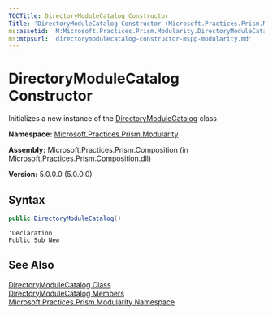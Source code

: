 ```yaml
---
TOCTitle: DirectoryModuleCatalog Constructor
Title: 'DirectoryModuleCatalog Constructor (Microsoft.Practices.Prism.Modularity)'
ms:assetid: 'M:Microsoft.Practices.Prism.Modularity.DirectoryModuleCatalog.\#ctor'
ms:mtpsurl: 'directorymodulecatalog-constructor-mspp-modularity.md'
---
```



# DirectoryModuleCatalog Constructor

Initializes a new instance of the [DirectoryModuleCatalog](/patterns-practices/reference/directorymodulecatalog-class-mspp-modularity) class

**Namespace:** [Microsoft.Practices.Prism.Modularity](/patterns-practices/reference/mspp-modularity-namespace)

**Assembly:** Microsoft.Practices.Prism.Composition (in Microsoft.Practices.Prism.Composition.dll)

**Version:** 5.0.0.0 (5.0.0.0)

## Syntax

```C#
public DirectoryModuleCatalog()
```
```VB
'Declaration
Public Sub New
```

## See Also

[DirectoryModuleCatalog Class](/patterns-practices/reference/directorymodulecatalog-class-mspp-modularity)<br/>
[DirectoryModuleCatalog Members](/patterns-practices/reference/directorymodulecatalog-members-mspp-modularity)<br/>
[Microsoft.Practices.Prism.Modularity Namespace](/patterns-practices/reference/mspp-modularity-namespace)<br/>